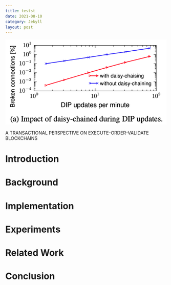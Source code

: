 ```yaml
---
title: testst
date: 2021-08-10
category: Jekyll
layout: post
---
```



![image-20211022205246266](../imgs/image-20211022205246266.png)


A TRANSACTIONAL PERSPECTIVE ON EXECUTE-ORDER-VALIDATE BLOCKCHAINS

# Introduction



# Background

# Implementation

# Experiments

# Related Work

# Conclusion

